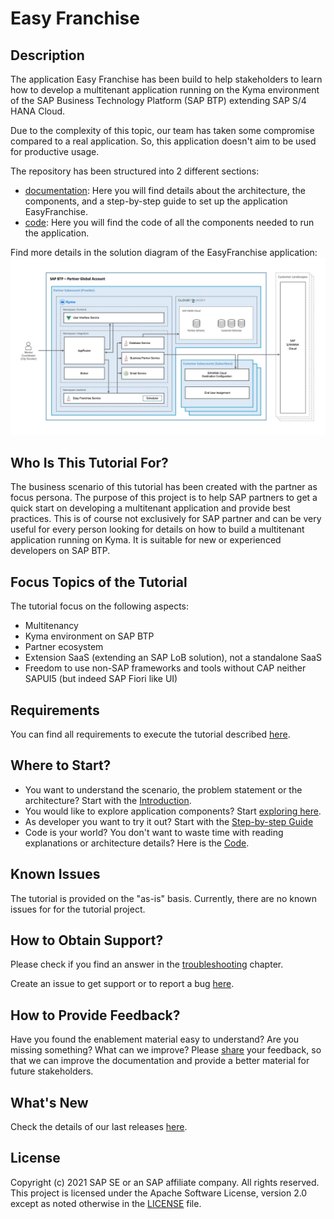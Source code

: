 # Easy Franchise

## Description

The application Easy Franchise has been build to help stakeholders to learn how to develop a multitenant application running on the Kyma environment of the SAP Business Technology Platform (SAP BTP) extending SAP S/4 HANA Cloud.

Due to the complexity of this topic, our team has taken some compromise compared to a real application. So, this application doesn't aim to be used for productive usage.

The repository has been structured into 2 different sections:
- [documentation](documentation): Here you will find details about the architecture, the components, and a step-by-step guide to set up the application EasyFranchise.
- [code](code): Here you will find the code of all the components needed to run the application.

Find more details in the solution diagram of the EasyFranchise application:
![](documentation/images/easyfranchise-diagrams/Slide4.jpeg)

## Who Is This Tutorial For?

The business scenario of this tutorial has been created with the partner as focus persona. The purpose of this project is to help SAP partners to get a quick start on developing a multitenant application and provide best practices.
This is of course not exclusively for SAP partner and can be very useful for every person looking for details on how to build a multitenant application running on Kyma. It is suitable for new or experienced developers on SAP BTP. 

## Focus Topics of the Tutorial

The tutorial focus on the following aspects:

- Multitenancy
- Kyma environment on SAP BTP
- Partner ecosystem
- Extension SaaS (extending an SAP LoB solution), not a standalone SaaS 
- Freedom to use non-SAP frameworks and tools without CAP neither SAPUI5 (but indeed SAP Fiori like UI)

## Requirements
You can find all requirements to execute the tutorial described [here](documentation/introduction/prerequisites).

## Where to Start?

* You want to understand the scenario, the problem statement or the architecture? Start with the [Introduction](documentation/introduction/README.md).
* You would like to explore application components? Start [exploring here](documentation/exploration/README.md).
* As developer you want to try it out? Start with the [Step-by-step Guide](documentation/step-by-step-guide/README.md)
* Code is your world? You don't want to waste time with reading explanations or architecture details? Here is the [Code](/code/README.md).
  
## Known Issues

The tutorial is provided on the "as-is" basis. Currently, there are no known issues for for the tutorial project.

## How to Obtain Support?

Please check if you find an answer in the [troubleshooting](documentation/appendix/troubleshooting/README.md) chapter.

Create an issue to get support or to report a bug [here](issues/new/choose).

## How to Provide Feedback?

Have you found the enablement material easy to understand? Are you missing something? What can we improve? Please [share](issues/new/choose) your feedback, so that we can improve the documentation and provide a better material for future stakeholders.

## What's New

Check the details of our last releases [here](documentation/introduction/whats-new/README.md).

## License

Copyright (c) 2021 SAP SE or an SAP affiliate company. All rights reserved. This project is licensed under the Apache Software License, version 2.0 except as noted otherwise in the [LICENSE](LICENSES/Apache-2.0.txt) file.
